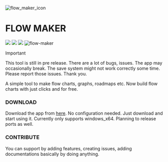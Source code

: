 ![flow_maker_icon](https://github.com/user-attachments/assets/fca96865-3b5c-4275-ab4e-b4e278011f38) 
# FLOW MAKER

![](https://img.shields.io/badge/License-MIT-blue) ![](https://img.shields.io/badge/release-v0.1.0.0_alpha-blue)
![](https://img.shields.io/badge/Godot-v4.4.stable.official-blue)
![flow-maker](https://github.com/user-attachments/assets/977da041-c41c-4f41-8165-c5322498a473)

> [!IMPORTANT]
> This tool is still in pre release. There are a lot of bugs, issues. The app may occasionally break. The save system might not work correctly some time. Please report those issues. Thank you.

A simple tool to make flow charts, graphs, roadmaps etc. Now build flow charts with just clicks and for free.

### DOWNLOAD

Download the app from [here](https://github.com/IsaacAneek/flow-maker/releases "here"). No configuration needed. Just download and start using it. Currently only supports windows_x64. Planning to release ports as well.

### CONTRIBUTE

You can support by adding features, creating issues, adding documentations basically by doing anything.
